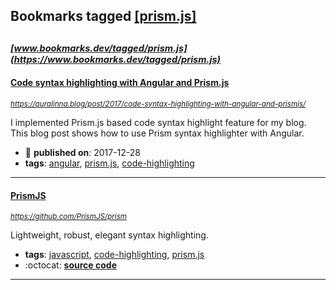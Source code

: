 ## Bookmarks tagged [[prism.js]](https://www.bookmarks.dev/search?q=[prism.js])

_<sup><sup>[www.bookmarks.dev/tagged/prism.js](https://www.bookmarks.dev/tagged/prism.js)</sup></sup>_
---
#### [Code syntax highlighting with Angular and Prism.js](https://auralinna.blog/post/2017/code-syntax-highlighting-with-angular-and-prismjs/)
_<sup>https://auralinna.blog/post/2017/code-syntax-highlighting-with-angular-and-prismjs/</sup>_

I implemented Prism.js based code syntax highlight feature for my blog. This blog post shows how to use Prism syntax highlighter with Angular.
* :calendar: **published on**: 2017-12-28
* **tags**: [angular](../tagged/angular.md), [prism.js](../tagged/prism.js.md), [code-highlighting](../tagged/code-highlighting.md)
---
#### [PrismJS](https://github.com/PrismJS/prism)
_<sup>https://github.com/PrismJS/prism</sup>_

Lightweight, robust, elegant syntax highlighting.
* **tags**: [javascript](../tagged/javascript.md), [code-highlighting](../tagged/code-highlighting.md), [prism.js](../tagged/prism.js.md)
* :octocat: **[source code](https://github.com/PrismJS/prism)**
---
